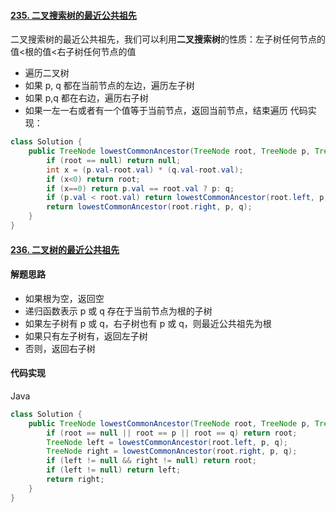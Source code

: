 #### [235. 二叉搜索树的最近公共祖先](https://leetcode-cn.com/problems/lowest-common-ancestor-of-a-binary-search-tree/)

二叉搜索树的最近公共祖先，我们可以利用**二叉搜索树**的性质：左子树任何节点的值<根的值<右子树任何节点的值

- 遍历二叉树
- 如果 p, q 都在当前节点的左边，遍历左子树
- 如果 p,q 都在右边，遍历右子树
- 如果一左一右或者有一个值等于当前节点，返回当前节点，结束遍历
  代码实现：

```java
class Solution {
    public TreeNode lowestCommonAncestor(TreeNode root, TreeNode p, TreeNode q) {
        if (root == null) return null;
        int x = (p.val-root.val) * (q.val-root.val);
        if (x<0) return root;
        if (x==0) return p.val == root.val ? p: q;
        if (p.val < root.val) return lowestCommonAncestor(root.left, p, q);
        return lowestCommonAncestor(root.right, p, q);
    }
}
```

#### [236. 二叉树的最近公共祖先](https://leetcode-cn.com/problems/lowest-common-ancestor-of-a-binary-tree/)

#### 解题思路

- 如果根为空，返回空
- 递归函数表示 p 或 q 存在于当前节点为根的子树
- 如果左子树有 p 或 q，右子树也有 p 或 q，则最近公共祖先为根
- 如果只有左子树有，返回左子树
- 否则，返回右子树

#### 代码实现

Java

```java
class Solution {
    public TreeNode lowestCommonAncestor(TreeNode root, TreeNode p, TreeNode q) {
        if (root == null || root == p || root == q) return root;
        TreeNode left = lowestCommonAncestor(root.left, p, q);
        TreeNode right = lowestCommonAncestor(root.right, p, q);
        if (left != null && right != null) return root;
        if (left != null) return left;
        return right;
    }
}
```
